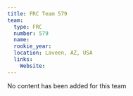 ```yaml
---
title: FRC Team 579
team:
  type: FRC
  number: 579
  name: 
  rookie_year: 
  location: Laveen, AZ, USA
  links:
    Website: 
---
```

No content has been added for this team